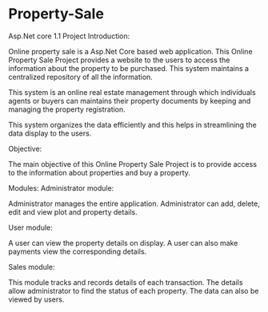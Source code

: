 # Property-Sale
Asp.Net core 1.1 Project
Introduction:

Online property sale is a Asp.Net Core based web application. This Online Property Sale Project provides a website to the users to access the information about the property to be purchased. This system maintains a centralized repository of all the information.

This system is an online  real estate management through which individuals agents or buyers can maintains their property documents by keeping and managing the property registration.

This system organizes the data efficiently and this helps in streamlining the data display to the users.

Objective:

The main objective of this Online Property Sale Project is to provide access to the information about properties and buy a property.

Modules:
Administrator module:

Administrator manages the entire application. Administrator can add, delete, edit and view plot and property details.

User module: 

A user can view the property details on display. A user can also make payments view the corresponding details.

Sales module:

This module tracks and records details of each transaction. The details allow administrator to find the status of each property. The data can also be viewed by users.

